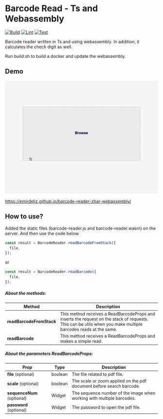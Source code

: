 # Barcode Read - Ts and Webassembly

[![Build](https://github.com/emirdeliz/barcode-reader-zbar-webassembly/actions/workflows/build.yml/badge.svg)](https://github.com/emirdeliz/barcode-reader-zbar-webassembly/actions/workflows/build.yml)
[![Lint](https://github.com/emirdeliz/barcode-reader-zbar-webassembly/actions/workflows/lint.yml/badge.svg)](https://github.com/emirdeliz/barcode-reader-zbar-webassembly/actions/workflows/lint.yml)
[![Test](https://github.com/emirdeliz/barcode-reader-zbar-webassembly/actions/workflows/test.yml/badge.svg)](https://github.com/emirdeliz/barcode-reader-zbar-webassembly/actions/workflows/test.yml)

Barcode reader written in Ts and using webassembly. In addition, it calculates the check digit as well.

Run build.sh to build a docker and update the webassembly.

## Demo

<img src="https://raw.githubusercontent.com/emirdeliz/barcode-reader-zbar-webassembly/master/docs/demo.gif" width="700" height="auto" alt="Upload Largest Files - example"/>

https://emirdeliz.github.io/barcode-reader-zbar-webassembly/

## How to use?

Added the static files (barcode-reader.js and barcode-reader.wasm) on the server. And then use the code below.

```javascript
const result = BarcodeReader.readBarcodeFromStack({
  file,
});
```

or

```javascript
const result = BarcodeReader.readBarcode({
  file,
});
```

##### About the methods:

| **Method**               | **Description**                                                                                                                                                |
| ------------------------ | -------------------------------------------------------------------------------------------------------------------------------------------------------------- |
| **readBarcodeFromStack** | This method receives a ReadBarcodeProps and inserts the request on the stack of requests. This can be utils when you make multiple barcodes reads at the same. |
| **readBarcode**          | This method receives a ReadBarcodeProps and makes a simple read.                                                                                               |

##### About the parameters **ReadBarcodeProps**:

| **Prop**                   | **Type** | **Description**                                                       |
| -------------------------- | -------- | --------------------------------------------------------------------- |
| **file** (optional)        | boolean  | The file related to pdf file.                                         |
| **scale** (optional)       | boolean  | The scale or zoom applied on the pdf document before search barcode.  |
| **sequenceNum** (optional) | Widget   | The sequence number of the image when working with multiple barcodes. |
| **password** (optional)    | Widget   | The password to open the pdf file.                                    |
